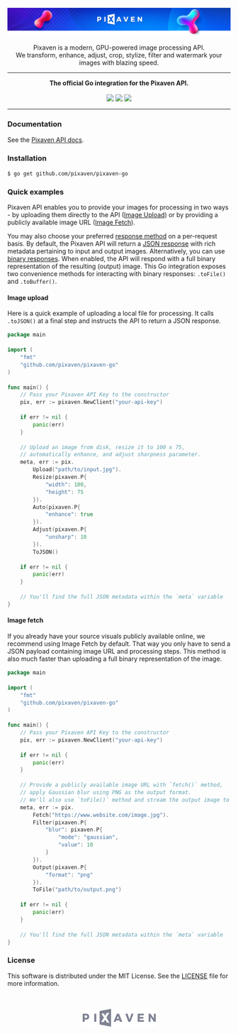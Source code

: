 [![Pixaven](media/readme-header.png "Pixaven: GPU-powered Image Processing Platform")](https://www.pixaven.com)

<p align="center">
Pixaven is a modern, GPU-powered image processing API.<br>We transform, enhance, adjust, crop, stylize, filter and watermark your images with blazing speed.
</p>

---
<p align="center">
<strong>The official Go integration for the Pixaven API.</strong><br>
<br>
<img src="https://img.shields.io/github/issues-raw/pixaven/pixaven-go?style=flat&color=success"/>
<img src="https://img.shields.io/github/license/pixaven/pixaven-go?style=flat&color=success"/>
<a href="https://twitter.com/pixaven"><img src="https://img.shields.io/twitter/follow/pixaven?label=Follow%20Us&style=flat&color=success&logo=twitter"/></a>
</p>

---

### Documentation
See the [Pixaven API docs](https://docs.pixaven.com/).

### Installation
```bash
$ go get github.com/pixaven/pixaven-go
```

### Quick examples
Pixaven API enables you to provide your images for processing in two ways - by uploading them directly to the API ([Image Upload](https://docs.pixaven.com/requests/image-upload)) or by providing a publicly available image URL ([Image Fetch](https://docs.pixaven.com/requests/image-fetch)).

You may also choose your preferred [response method](https://docs.pixaven.com/introduction#choosing-response-method-and-format) on a per-request basis. By default, the Pixaven API will return a [JSON response](https://docs.pixaven.com/responses/json-response-format) with rich metadata pertaining to input and output images. Alternatively, you can use [binary responses](https://docs.pixaven.com/responses/binary-responses). When enabled, the API will respond with a full binary representation of the resulting (output) image. This Go integration exposes two convenience methods for interacting with binary responses: `.toFile()` and `.toBuffer()`.

#### Image upload
Here is a quick example of uploading a local file for processing. It calls `.toJSON()` at a final step and instructs the API to return a JSON response.

```go
package main

import (
    "fmt"
    "github.com/pixaven/pixaven-go"
)

func main() {
    // Pass your Pixaven API Key to the constructor
    pix, err := pixaven.NewClient("your-api-key")

    if err != nil {
        panic(err)
    }

    // Upload an image from disk, resize it to 100 x 75,
    // automatically enhance, and adjust sharpness parameter.
    meta, err := pix.
        Upload("path/to/input.jpg").
        Resize(pixaven.P{
            "width": 100,
            "height": 75
        }).
        Auto(pixaven.P{
            "enhance": true
        }).
        Adjust(pixaven.P{
            "unsharp": 10
        }).
        ToJSON()

    if err != nil {
        panic(err)
    }

    // You'll find the full JSON metadata within the `meta` variable
}
```

#### Image fetch
If you already have your source visuals publicly available online, we recommend using Image Fetch by default. That way you only have to send a JSON payload containing image URL and processing steps. This method is also much faster than uploading a full binary representation of the image.

```go
package main

import (
    "fmt"
    "github.com/pixaven/pixaven-go"
)

func main() {
    // Pass your Pixaven API Key to the constructor
    pix, err := pixaven.NewClient("your-api-key")

    if err != nil {
        panic(err)
    }

    // Provide a publicly available image URL with `fetch()` method,
    // apply Gaussian blur using PNG as the output format.
    // We'll also use `toFile()` method and stream the output image to disk
    meta, err := pix.
        Fetch("https://www.website.com/image.jpg").
        Filter(pixaven.P{
            "blur": pixaven.P{
                "mode": "gaussian",
                "value": 10
            }
        }).
        Output(pixaven.P{
            "format": "png"
        }).
        ToFile("path/to/output.png")

    if err != nil {
        panic(err)
    }

    // You'll find the full JSON metadata within the `meta` variable
}
```

### License
This software is distributed under the MIT License. See the [LICENSE](LICENSE) file for more information.

<p align="center"><br><br><a href="https://www.pixaven.com"><img src="media/logo-mono-light.png" alt="Pixaven" width="165" height="42"/></a></p>